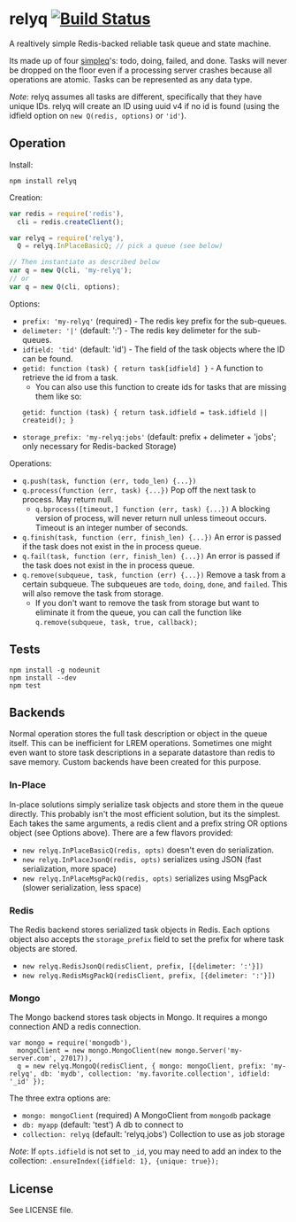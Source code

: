 # relyq [![Build Status][1]][2]

A realtively simple Redis-backed reliable task queue and state machine.

Its made up of four [simpleq](https://github.com/yanatan16/simpleq)'s: todo, doing, failed, and done. Tasks will never be dropped on the floor even if a processing server crashes because all operations are atomic. Tasks can be represented as any data type.

_Note_: relyq assumes all tasks are different, specifically that they have unique IDs. relyq will create an ID using uuid v4 if no id is found (using the idfield option on `new Q(redis, options)` or `'id'`).

## Operation

Install:

```
npm install relyq
```

Creation:

```javascript
var redis = require('redis'),
  cli = redis.createClient();

var relyq = require('relyq'),
  Q = relyq.InPlaceBasicQ; // pick a queue (see below)

// Then instantiate as described below
var q = new Q(cli, 'my-relyq');
// or
var q = new Q(cli, options);
```

Options:

- `prefix: 'my-relyq'` (required) - The redis key prefix for the sub-queues.
- `delimeter: '|'` (default: ':') - The redis key delimeter for the sub-queues.
- `idfield: 'tid'` (default: 'id') - The field of the task objects where the ID can be found.
- `getid: function (task) { return task[idfield] }` - A function to retrieve the id from a task.
  - You can also use this function to create ids for tasks that are missing them like so:
  ```
  getid: function (task) { return task.idfield = task.idfield || createid(); }
  ```
- `storage_prefix: 'my-relyq:jobs'` (default: prefix + delimeter + 'jobs'; only necessary for Redis-backed Storage)

Operations:

- `q.push(task, function (err, todo_len) {...})`
- `q.process(function (err, task) {...})` Pop off the next task to process. May return null.
    - `q.bprocess([timeout,] function (err, task) {...})` A blocking version of process, will never return null unless timeout occurs. Timeout is an integer number of seconds.
- `q.finish(task, function (err, finish_len) {...})` An error is passed if the task does not exist in the in process queue.
- `q.fail(task, function (err, finish_len) {...})` An error is passed if the task does not exist in the in process queue.
- `q.remove(subqueue, task, function (err) {...})` Remove a task from a certain subqueue. The subqueues are `todo`, `doing`, `done`, and `failed`. This will also remove the task from storage.
  - If you don't want to remove the task from storage but want to eliminate it from the queue, you can call the function like `q.remove(subqueue, task, true, callback);`

## Tests

```
npm install -g nodeunit
npm install --dev
npm test
```

## Backends

Normal operation stores the full task description or object in the queue itself. This can be inefficient for LREM operations. Sometimes one might even want to store task descriptions in a separate datastore than redis to save memory. Custom backends have been created for this purpose.

### In-Place

In-place solutions simply serialize task objects and store them in the queue directly. This probably isn't the most efficient solution, but its the simplest. Each takes the same arguments, a redis client and a prefix string OR options object (see Options above). There are a few flavors provided:

- `new relyq.InPlaceBasicQ(redis, opts)` doesn't even do serialization.
- `new relyq.InPlaceJsonQ(redis, opts)` serializes using JSON (fast serialization, more space)
- `new relyq.InPlaceMsgPackQ(redis, opts)` serializes using MsgPack (slower serialization, less space)

### Redis

The Redis backend stores serialized task objects in Redis. Each options object also accepts the `storage_prefix` field to set the prefix for where task objects are stored.

- `new relyq.RedisJsonQ(redisClient, prefix, [{delimeter: ':'}])`
- `new relyq.RedisMsgPackQ(redisClient, prefix, [{delimeter: ':'}])`

### Mongo

The Mongo backend stores task objects in Mongo. It requires a mongo connection AND a redis connection.

```
var mongo = require('mongodb'),
  mongoClient = new mongo.MongoClient(new mongo.Server('my-server.com', 27017)),
  q = new relyq.MongoQ(redisClient, { mongo: mongoClient, prefix: 'my-relyq', db: 'mydb', collection: 'my.favorite.collection', idfield: '_id' });
```

The three extra options are:

- `mongo: mongoClient` (required) A MongoClient from `mongodb` package
- `db: myapp` (default: 'test') A db to connect to
- `collection: relyq` (default: 'relyq.jobs') Collection to use as job storage

_Note_: If `opts.idfield` is not set to `_id`, you may need to add an index to the collection: `.ensureIndex({idfield: 1}, {unique: true});`

## License

See LICENSE file.

[1]: https://travis-ci.org/yanatan16/node-relyq.png?branch=master
[2]: http://travis-ci.org/yanatan16/node-relyq
